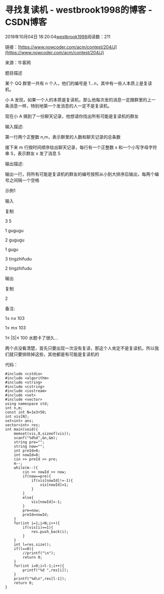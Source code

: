 # 寻找复读机 - westbrook1998的博客 - CSDN博客





2018年10月04日 18:20:04[westbrook1998](https://me.csdn.net/westbrook1998)阅读数：211








> 
链接：[https://www.nowcoder.com/acm/contest/204/J](https://www.nowcoder.com/acm/contest/204/J)

来源：牛客网

题目描述

某个 QQ 群里一共有 n 个人，他们的编号是 1…n，其中有一些人本质上是复读机。

小 A 发现，如果一个人的本质是复读机，那么他每次发的消息一定跟群里的上一条消息一样，特别地第一个发消息的人一定不是复读机。

现在小 A 搞到了一份聊天记录，他想请你找出所有可能是复读机的群友

输入描述:

第一行两个正整数 n,m，表示群里的人数和聊天记录的总条数

接下来 m 行按时间顺序给出聊天记录，每行有一个正整数 x 和一个小写字母字符串 S，表示群友 x 发了消息 S

输出描述:

输出一行，将所有可能是复读机的群友的编号按照从小到大排序后输出，每两个编号之间隔一个空格

示例1

输入

复制

3 5

1 gugugu

2 gugugu

1 gugu

3 tingzhifudu

2 tingzhifudu

输出

复制

2

备注:

1≤ n≤ 103

1≤ m≤ 103

1≤ |S|≤ 100
水题卡了很久…

两个点没看清楚，首先只要出现一次没有复读，那这个人肯定不是复读机，所以我们就只要排除掉这些，其他都是有可能是复读机的

代码：

```
#include <cstdio>
#include <algorithm>
#include <string>
#include <cstring>
#include <iostream>
#include <set>
#include <vector>
using namespace std;
int n,m;
const int N=1e3+50;
int vis[N];
set<int> ans;
vector<int> res;
int main(void){
    memset(vis,0,sizeof(vis));
    scanf("%d%d",&n,&m);
    string pre="";
    string now="";
    int preId=0;
    int nowId=0;
    cin >> preId >> pre;
    m--;
    while(m--){
        cin >> nowId >> now;
        if(now==pre){
            if(vis[nowId]!=-1){
                vis[nowId]=1;
            }
        }
        else{
            vis[nowId]=-1;
        }
        pre=now;
        preId=nowId;
    }
    for(int i=1;i<N;i++){
        if(vis[i]==1){
            res.push_back(i);
        }
    }
    int l=res.size();
    if(l==0){
        //printf("\n");
        return 0;
    }
    for(int i=0;i<l-1;i++){
        printf("%d ",res[i]);
    }
    printf("%d\n",res[l-1]);
    return 0;
}
```





